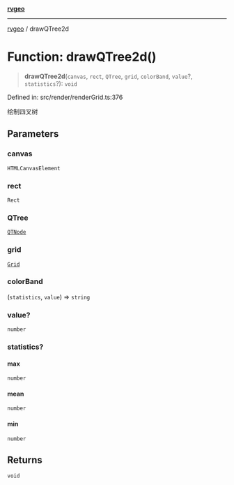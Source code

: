[**rvgeo**](../README.md)

***

[rvgeo](../globals.md) / drawQTree2d

# Function: drawQTree2d()

> **drawQTree2d**(`canvas`, `rect`, `QTree`, `grid`, `colorBand`, `value`?, `statistics`?): `void`

Defined in: src/render/renderGrid.ts:376

绘制四叉树

## Parameters

### canvas

`HTMLCanvasElement`

### rect

`Rect`

### QTree

[`QTNode`](../type-aliases/QTNode.md)

### grid

[`Grid`](../classes/Grid.md)

### colorBand

(`statistics`, `value`) => `string`

### value?

`number`

### statistics?

#### max

`number`

#### mean

`number`

#### min

`number`

## Returns

`void`
